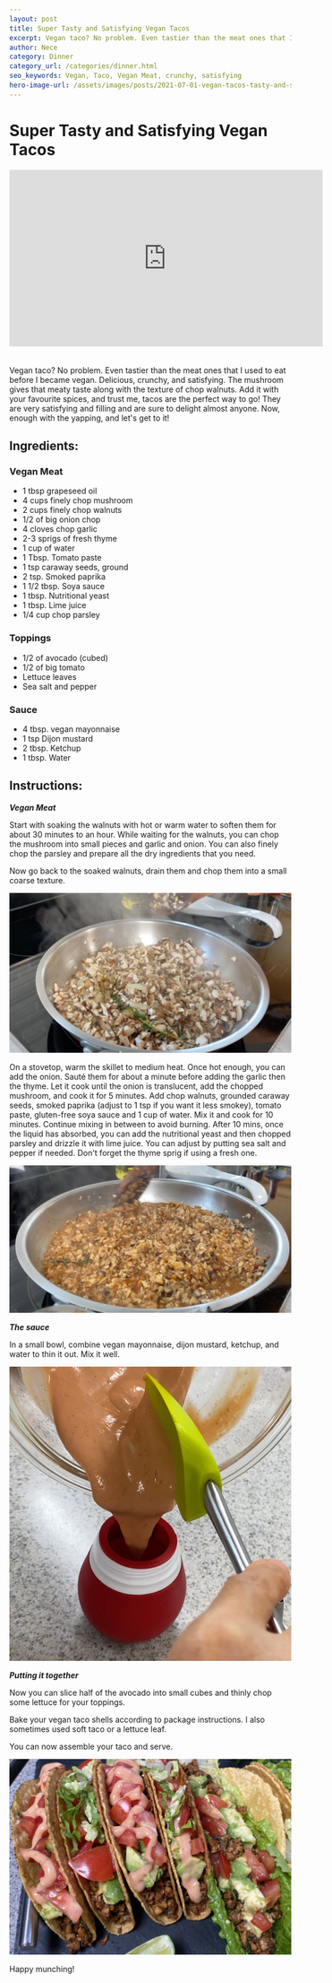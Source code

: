 ```yaml
---
layout: post
title: Super Tasty and Satisfying Vegan Tacos
excerpt: Vegan taco? No problem. Even tastier than the meat ones that I used to eat before I became vegan. Delicious, crunchy, and satisfying.
author: Nece
category: Dinner
category_url: /categories/dinner.html
seo_keywords: Vegan, Taco, Vegan Meat, crunchy, satisfying
hero-image-url: /assets/images/posts/2021-07-01-vegan-tacos-tasty-and-satisfying/cover.jpg
---
```



# Super Tasty and Satisfying Vegan Tacos

<div class="videoWrapper">
  <iframe width="560" height="315" src="https://www.youtube.com/embed/YpnGWP01mtk" title="YouTube video player" frameborder="0" allow="accelerometer; autoplay; clipboard-write; encrypted-media; gyroscope; picture-in-picture" allowfullscreen></iframe>
</div>
<br>


Vegan taco? No problem. Even tastier than the meat ones that I used to eat before I became vegan. Delicious, crunchy, and satisfying. The mushroom gives that meaty taste along with the texture of chop walnuts. Add it with your favourite spices, and trust me, tacos are the perfect way to go!  They are very satisfying and filling and are sure to delight almost anyone. Now, enough with the yapping, and let's get to it!

## Ingredients:

### Vegan Meat
* 1 tbsp grapeseed oil
* 4 cups finely chop mushroom
* 2 cups finely chop walnuts
* 1/2 of big onion chop
* 4 cloves chop garlic
* 2-3 sprigs of fresh thyme
* 1 cup of water
* 1 Tbsp. Tomato paste
* 1 tsp caraway seeds, ground
* 2 tsp. Smoked paprika
* 1 1/2 tbsp. Soya sauce
* 1 tbsp. Nutritional yeast
* 1 tbsp. Lime juice
* 1/4 cup chop parsley

### Toppings
* 1/2 of avocado (cubed)
* 1/2 of big tomato
* Lettuce leaves
* Sea salt and pepper

### Sauce
* 4 tbsp. vegan mayonnaise
* 1 tsp Dijon mustard
* 2 tbsp. Ketchup
* 1 tbsp. Water

## Instructions:

__*Vegan Meat*__

Start with soaking the walnuts with hot or warm water to soften them for about 30 minutes to an hour. While waiting for the walnuts, you can chop the mushroom into small pieces and garlic and onion. You can also finely chop the parsley and prepare all the dry ingredients that you need.

Now go back to the soaked walnuts, drain them and chop them into a small coarse texture.

![Cooking Mushrooms](/assets/images/posts/2021-07-01-vegan-tacos-tasty-and-satisfying/cooking-mushrooms.jpg "Cooking Mushrooms")

On a stovetop, warm the skillet to medium heat. Once hot enough, you can add the onion. Sauté them for about a minute before adding the garlic then the thyme. Let it cook until the onion is translucent, add the chopped mushroom, and cook it for 5 minutes. Add chop walnuts, grounded caraway seeds, smoked paprika (adjust to 1 tsp if you want it less smokey), tomato paste, gluten-free soya sauce and 1 cup of water. Mix it and cook for 10 minutes. Continue mixing in between to avoid burning. After 10 mins, once the liquid has absorbed, you can add the nutritional yeast and then chopped parsley and drizzle it with lime juice. You can adjust by putting sea salt and pepper if needed. Don't forget the thyme sprig if using a fresh one.

![Vegan Meat Done](/assets/images/posts/2021-07-01-vegan-tacos-tasty-and-satisfying/vegan-meat-done.jpg "Vegan Meat Done")

__*The sauce*__

In a small bowl, combine vegan mayonnaise, dijon mustard, ketchup, and water to thin it out. Mix it well.

![Sauce](/assets/images/posts/2021-07-01-vegan-tacos-tasty-and-satisfying/sauce.jpg "Sauce")

__*Putting it together*__

Now you can slice half of the avocado into small cubes and thinly chop some lettuce for your toppings.

Bake your vegan taco shells according to package instructions. I also sometimes used soft taco or a lettuce leaf.

You can now assemble your taco and serve.

![Vegan Taco](/assets/images/posts/2021-07-01-vegan-tacos-tasty-and-satisfying/complete-vegan-taco.jpg "Vegan Taco")

Happy munching!

